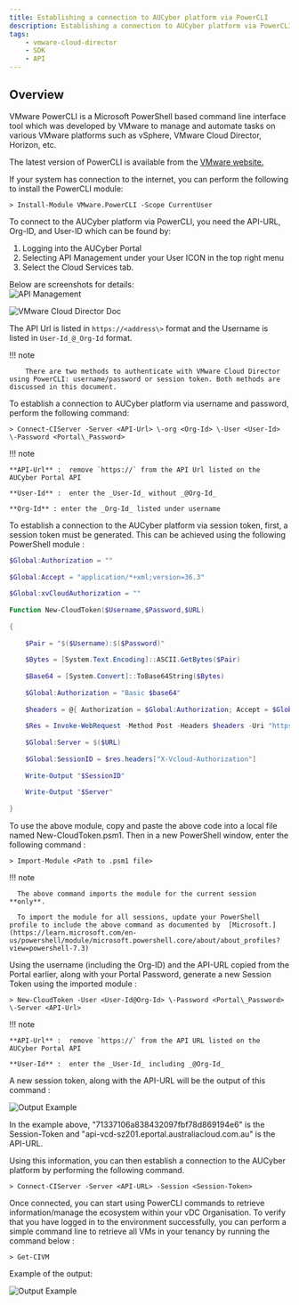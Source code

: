 ```yaml
---
title: Establishing a connection to AUCyber platform via PowerCLI
description: Establishing a connection to AUCyber platform via PowerCLI
tags:
    - vmware-cloud-director
    - SDK
    - API
---
```


## Overview

VMware PowerCLI is a Microsoft PowerShell based command line interface tool which was developed by VMware to manage and automate tasks on various VMware platforms such as vSphere, VMware Cloud Director, Horizon, etc.

The latest version of PowerCLI is available from the [VMware website.](https://developer.vmware.com/powercli)

If your system has connection to the internet, you can perform the following to install the PowerCLI module:

``` > Install-Module VMware.PowerCLI -Scope CurrentUser ```

To connect to the AUCyber platform via PowerCLI, you need the API-URL, Org-ID, and User-ID which can be found by:

1. Logging into the AUCyber Portal
2. Selecting API Management under your User ICON in the top right menu
3. Select the Cloud Services tab.

Below are screenshots for details:  
![API Management](./assets/api_management.JPG)

![VMware Cloud Director Doc](./assets/vcloud_services.JPG)

The API Url is listed in `https://<address\>` format and the Username is listed in `User-Id_@_Org-Id` format.

!!! note

        There are two methods to authenticate with VMware Cloud Director using PowerCLI: username/password or session token. Both methods are discussed in this document.

To establish a connection to AUCyber platform via username and password, perform the following command:

``` > Connect-CIServer -Server <API-Url> \-org <Org-Id> \-User <User-Id> \-Password <Portal\_Password> ```

!!! note

    **API-Url** :  remove `https://` from the API Url listed on the AUCyber Portal API

    **User-Id** :  enter the _User-Id_ without _@Org-Id_

    **Org-Id** : enter the _Org-Id_ listed under username

To establish a connection to the AUCyber platform via session token, first, a session token must be generated. This can be achieved using the following PowerShell module :

``` powershell
$Global:Authorization = ""
 
$Global:Accept = "application/*+xml;version=36.3"
 
$Global:xvCloudAuthorization = ""
 
Function New-CloudToken($Username,$Password,$URL)
 
{  
     
    $Pair = "$($Username):$($Password)"
 
    $Bytes = [System.Text.Encoding]::ASCII.GetBytes($Pair)
 
    $Base64 = [System.Convert]::ToBase64String($Bytes)
 
    $Global:Authorization = "Basic $base64"
 
    $headers = @{ Authorization = $Global:Authorization; Accept = $Global:Accept}
 
    $Res = Invoke-WebRequest -Method Post -Headers $headers -Uri "https://$($URL)/api/sessions"
 
    $Global:Server = $($URL)
 
    $Global:SessionID = $res.headers["X-Vcloud-Authorization"]
 
    Write-Output "$SessionID"
 
    Write-Output "$Server"
 
}
```

To use the above module, copy and paste the above code into a local file named New-CloudToken.psm1. Then in a new PowerShell window, enter the following command :

```> Import-Module <Path to .psm1 file> ```

!!! note

      The above command imports the module for the current session **only**.
    
      To import the module for all sessions, update your PowerShell profile to include the above command as documented by  [Microsoft.](https://learn.microsoft.com/en-us/powershell/module/microsoft.powershell.core/about/about_profiles?view=powershell-7.3)

Using the username (including the Org-ID) and the API-URL copied from the Portal earlier, along with your Portal Password, generate a new Session Token using the imported module :

``` > New-CloudToken -User <User-Id@Org-Id> \-Password <Portal\_Password> \-Server <API-Url> ```

!!! note

    **API-Url** :  remove `https://` from the API URL listed on the AUCyber Portal API

    **User-Id** :  enter the _User-Id_ including _@Org-Id_

A new session token, along with the API-URL will be the output of this command : 

![Output Example](./assets/connection_example.jpg)

In the example above, "71337106a838432097fbf78d869194e6" is the Session-Token and "api-vcd-sz201.eportal.australiacloud.com.au" is the API-URL.

Using this information, you can then establish a connection to the AUCyber platform by performing the following command.

```> Connect-CIServer -Server <API-URL> -Session <Session-Token> ```

Once connected, you can start using PowerCLI commands to retrieve information/manage the ecosystem within your vDC Organisation. To verify that you have logged in to the environment successfully, you can perform a simple command line to retrieve all VMs in your tenancy by running the command below :

``` > Get-CIVM ```

Example of the output:

![Output Example](./assets/output_example.png)

